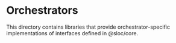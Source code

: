 # Orchestrators

This directory contains libraries that provide orchestrator-specific implementations of interfaces defined in @sloc/core.
